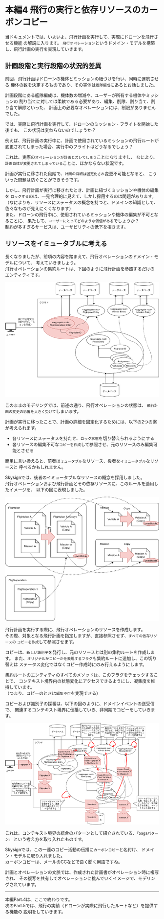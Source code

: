 # 本編4 飛行の実行と依存リソースのカーボンコピー

当ドキュメントでは、いよいよ、飛行計画を実行して、実際にドローンを飛行させる機能
の解説に入ります。
`飛行オペレーション`というドメイン・モデルを構築し、飛行計画の実行を実現していきます。

## 計画段階と実行段階の状況的差異
前回、飛行計画はドローンの機体とミッションの紐づけを行い、同時に運航させる
機体の数を決定するものであり、その実体は`艦隊編成`にあるとお話しました。

計画段階にある艦隊編成は、機体数の増減や、ユーザーが所有する機体やミッションの
割り当てに対しては柔軟である必要があり、編集、削除、割り当て、割り当て解除といった、
計画上の必要なオペレーションには、制限がありませんでした。

では、実際に飛行計画を実行して、ドローンのミッション・フライトを開始した後でも、
この状況は変わらないのでしょうか？

例えば、飛行計画の実行中に、計画で使用されているミッションの飛行ルートが
変更されてしまった場合、実行中のフライトはどうなるでしょう？

これは、実際の`オペレーションが計画とズレてしまう`ことになりますし、
なにより、`計画自体が変更されてしまっている`ことに、ほかならない状況です。

計画が実行に移された段階で、`計画の詳細は固定化され`変更不可能となると、
こういった問題は防ぐことができそうです。

しかし、飛行計画が実行に移されたとき、計画に紐づくミッションや機体の編集を
`ロックする`のは、一見合理的に見えて、しかし採用するのは問題があります。  
（なによりも、リソースにステータスの概念を持つと、ドメインの知識として、
色々なものが見えにくくなります）  
また、ドローンの飛行中に、使用されているミッションや機体の編集が不可となることに、
果たして、`ユーザーにとってどのような価値がある`でしょうか？  
制約が多すぎるサービスは、ユーザビリティの低下を招きます。

## リソースをイミュータブルに考える
長くなりましたが、前項の内容を踏まえて、飛行オペレーションのドメイン・モデルについて、
考えていきましょう。  
飛行オペレーションの集約ルートは、下図のように飛行計画を参照するだけの
エンティティです。

![domain_models_flightoperation](./images/domain_models_flightoperation.png)

このままのモデリングでは、前述の通り、飛行オペレーションの状態は、
`飛行計画の変更の影響を大きく受けて`しまいます。

計画が実行に移ったことで、計画の詳細を固定化するためには、以下の2つの案が考えられます。
- 各リソースにステータスを持たせ、`ロック状態`を切り替えられるようにする
- 各リソースの編集不可な`コピーを作成`して参照させ、元のリソースのみ編集可能とさせる

簡単に言い換えると、前者は`ミュータブル`なリソース、後者を`イミュータブル`なリソースと
呼べるかもしれません。

Skysignでは、後者のイミュータブルなリソースの概念を採用しました。  
飛行オペレーションおよび飛行計画とその依存リソースに、このルールを適用したイメージを、
以下の図に表現しました。

![domain_models_flightoperation-resource-copy](./images/domain_models_flightoperation-resource-copy.png)

飛行計画を実行する際に、飛行オペレーションのリソースを作成します。  
その際、対象となる飛行計画を指定しますが、直接参照させず、`すべての依存リソースの`
`コピーを作成`して参照させます。

コピーは、`新しい識別子`を発行し、元のリソースとは別の集約ルートを作成します。
また、`オリジナルかコピーかを表現するフラグ`も集約ルートに追加し、この切り替えは
ステータス変化ではなくコピー作成時にのみ行えるようにします。

集約ルートのエンティティのすべてのメソッドは、このフラグをチェックすることで、
コンテキスト境界内の状態変化にアクセスできるようにし、凝集度を維持しています。  
（つまり、コピーのときは`編集不可`を実現できる）

コピーおよび識別子の採番は、以下の図のように、ドメインイベントの送受信で、
関連するコンテキスト境界に伝播していき、非同期でコピーをしていきます。

![domain_models_flightoperation-and-saga](./images/domain_models_flightoperation-and-saga.png)

これは、コンテキスト境界の統合のパターンとして紹介されている、`「Sagaパターン」`
という考え方を取り入れたものです。

Skysignでは、この一連のコピー活動の伝播に`カーボンコピー`と名付け、
ドメイン・モデルに取り入れました。  
カーボンコピーは、メールのCCなどで良く聞く用語ですね。

計画とオペレーションの文脈では、作成された計画書がオペレーション時に複写され、
その複写を共有してオペレーションに挑んでいくイメージで、モデリングされています。

--- 

本編Part.4は、ここで終わりです。  
次のPart.5では、飛行の実績（ドローンが実際に飛行したルートなど）を提供する機能の
説明をしていきます。